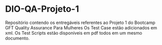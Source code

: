 # DIO-QA-Projeto-1
Repositório contendo os entregáveis referentes ao Projeto 1 do Bootcamp GFT Quality Assurance Para Mulheres
Os Test Case estão adicionados em xml. Os Test Scripts estão disponíveis em pdf todos em um mesmo documento.
